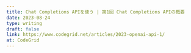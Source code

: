 ```yaml
---
title: Chat Completions APIを使う | 第1回 Chat Completions APIの概要
date: 2023-08-24
type: writing
draft: false
link: https://www.codegrid.net/articles/2023-openai-api-1/
at: CodeGrid
---
```

